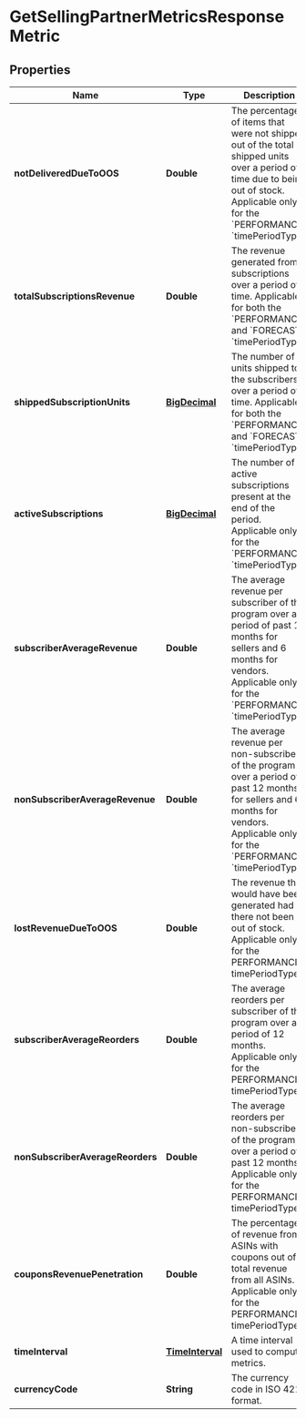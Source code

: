 
# GetSellingPartnerMetricsResponseMetric

## Properties
Name | Type | Description | Notes
------------ | ------------- | ------------- | -------------
**notDeliveredDueToOOS** | **Double** | The percentage of items that were not shipped out of the total shipped units over a period of time due to being out of stock. Applicable only for the &#x60;PERFORMANCE&#x60; &#x60;timePeriodType&#x60;. |  [optional]
**totalSubscriptionsRevenue** | **Double** | The revenue generated from subscriptions over a period of time. Applicable for both the &#x60;PERFORMANCE&#x60; and &#x60;FORECAST&#x60; &#x60;timePeriodType&#x60;. |  [optional]
**shippedSubscriptionUnits** | [**BigDecimal**](BigDecimal.md) | The number of units shipped to the subscribers over a period of time. Applicable for both the &#x60;PERFORMANCE&#x60; and &#x60;FORECAST&#x60; &#x60;timePeriodType&#x60;. |  [optional]
**activeSubscriptions** | [**BigDecimal**](BigDecimal.md) | The number of active subscriptions present at the end of the period. Applicable only for the &#x60;PERFORMANCE&#x60; &#x60;timePeriodType&#x60;. |  [optional]
**subscriberAverageRevenue** | **Double** | The average revenue per subscriber of the program over a period of past 12 months for sellers and 6 months for vendors. Applicable only for the &#x60;PERFORMANCE&#x60; &#x60;timePeriodType&#x60;. |  [optional]
**nonSubscriberAverageRevenue** | **Double** | The average revenue per non-subscriber of the program over a period of past 12 months for sellers and 6 months for vendors. Applicable only for the &#x60;PERFORMANCE&#x60; &#x60;timePeriodType&#x60;. |  [optional]
**lostRevenueDueToOOS** | **Double** | The revenue that would have been generated had there not been out of stock. Applicable only for the PERFORMANCE timePeriodType. |  [optional]
**subscriberAverageReorders** | **Double** | The average reorders per subscriber of the program over a period of 12 months. Applicable only for the PERFORMANCE timePeriodType. |  [optional]
**nonSubscriberAverageReorders** | **Double** | The average reorders per non-subscriber of the program over a period of past 12 months. Applicable only for the PERFORMANCE timePeriodType. |  [optional]
**couponsRevenuePenetration** | **Double** | The percentage of revenue from ASINs with coupons out of total revenue from all ASINs. Applicable only for the PERFORMANCE timePeriodType. |  [optional]
**timeInterval** | [**TimeInterval**](TimeInterval.md) | A time interval used to compute metrics. |  [optional]
**currencyCode** | **String** | The currency code in ISO 4217 format. |  [optional]



